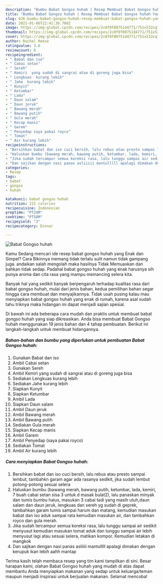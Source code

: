 ```yaml
---
description: "Bumbu Babat Gongso huhah | Resep Membuat Babat Gongso huhah Yang Sedap"
title: "Bumbu Babat Gongso huhah | Resep Membuat Babat Gongso huhah Yang Sedap"
slug: 626-bumbu-babat-gongso-huhah-resep-membuat-babat-gongso-huhah-yang-sedap
date: 2021-01-06T22:41:30.708Z
image: https://img-global.cpcdn.com/recipes/2c0f0f80751d4771/751x532cq70/babat-gongso-huhah-foto-resep-utama.jpg
thumbnail: https://img-global.cpcdn.com/recipes/2c0f0f80751d4771/751x532cq70/babat-gongso-huhah-foto-resep-utama.jpg
cover: https://img-global.cpcdn.com/recipes/2c0f0f80751d4771/751x532cq70/babat-gongso-huhah-foto-resep-utama.jpg
author: Rachel Reese
ratingvalue: 3.6
reviewcount: 6
recipeingredient:
- " Babat dan iso"
- " Cabai setan"
- " Sereh"
- " Kemiri  yang sudah di sangrai atau di goreng juga bisa"
- " Lengkuas  kurang lebih"
- " Jahe  kurang lebih"
- " Kunyit"
- " Ketumbar"
- " Lada"
- " Daun salam"
- " Daun jeruk"
- " Bawang merah"
- " Bawang putih"
- " Gula merah"
- " Kecap manis"
- " Garem"
- " Penyedap saya pakai royco"
- " Tomat"
- " Air kurang lebih"
recipeinstructions:
- "Bersihkan babat dan iso cuci bersih, lalu rebus atau presto sampai lembut, tambahkn garam agar ada rasanya sedikit, jika sudah lembut potong-potong sesuai selera"
- "Haluskan bumbu (bawang merah, bawang putih, ketumbar, lada, kemiri, 7 buah cabai setan sisa 3 untuk d masak bulat2), lalu panaskan minyak dan tumis bumbu halus, masukan 3 cabai tadi yang masih utuh,daun salam dan daun jeruk, lengkuas dan sereh yg sudah di geprek, tambahkan garam tumis sampai harum dan matang, kemudian masukan babat dan iso aduk sampai rata kemudian masukan air, dan tambahkan royco dan gula merah."
- "Jika sudah tercampur semua koreksi rasa, lalu tunggu sampai air sedikit menyusut kemudian masukan tomat aduk dan tunggu sampai air lebih menyusut lagi atau sesuai selera, matikan kompor. Kemudian letakan di mangkok"
- "Dan sajikan dengan nasi panas asliiiii mantulllll apalagi dimakan dengan kerupuk ikan lebih aahh mantap"
categories:
- Resep
tags:
- babat
- gongso
- huhah

katakunci: babat gongso huhah 
nutrition: 221 calories
recipecuisine: Indonesian
preptime: "PT24M"
cooktime: "PT58M"
recipeyield: "3"
recipecategory: Dinner

---
```



![Babat Gongso huhah](https://img-global.cpcdn.com/recipes/2c0f0f80751d4771/751x532cq70/babat-gongso-huhah-foto-resep-utama.jpg)

Kamu Sedang mencari ide resep babat gongso huhah yang Enak dan Simpel? Cara Bikinnya memang tidak terlalu sulit namun tidak gampang juga. andaikan salah mengolah maka hasilnya Tidak Memuaskan dan bahkan tidak sedap. Padahal babat gongso huhah yang enak harusnya sih punya aroma dan cita rasa yang mampu memancing selera kita.



Banyak hal yang sedikit banyak berpengaruh terhadap kualitas rasa dari babat gongso huhah, mulai dari jenis bahan, kedua pemilihan bahan segar hingga cara membuat dan menyajikannya. Tidak usah pusing kalau mau menyiapkan babat gongso huhah yang enak di rumah, karena asal sudah tahu triknya maka hidangan ini dapat menjadi sajian spesial.


Di bawah ini ada beberapa cara mudah dan praktis untuk membuat babat gongso huhah yang siap dikreasikan. Anda bisa membuat Babat Gongso huhah menggunakan 19 jenis bahan dan 4 tahap pembuatan. Berikut ini langkah-langkah untuk membuat hidangannya.

<!--inarticleads1-->

##### Bahan-bahan dan bumbu yang diperlukan untuk pembuatan Babat Gongso huhah:

1. Gunakan  Babat dan iso
1. Ambil  Cabai setan
1. Gunakan  Sereh
1. Ambil  Kemiri  yang sudah di sangrai atau di goreng juga bisa
1. Sediakan  Lengkuas  kurang lebih
1. Sediakan  Jahe  kurang lebih
1. Siapkan  Kunyit
1. Siapkan  Ketumbar
1. Ambil  Lada
1. Siapkan  Daun salam
1. Ambil  Daun jeruk
1. Ambil  Bawang merah
1. Ambil  Bawang putih
1. Sediakan  Gula merah
1. Siapkan  Kecap manis
1. Ambil  Garem
1. Ambil  Penyedap (saya pakai royco)
1. Sediakan  Tomat
1. Ambil  Air kurang lebih




<!--inarticleads2-->

##### Cara menyiapkan Babat Gongso huhah:

1. Bersihkan babat dan iso cuci bersih, lalu rebus atau presto sampai lembut, tambahkn garam agar ada rasanya sedikit, jika sudah lembut potong-potong sesuai selera
1. Haluskan bumbu (bawang merah, bawang putih, ketumbar, lada, kemiri, 7 buah cabai setan sisa 3 untuk d masak bulat2), lalu panaskan minyak dan tumis bumbu halus, masukan 3 cabai tadi yang masih utuh,daun salam dan daun jeruk, lengkuas dan sereh yg sudah di geprek, tambahkan garam tumis sampai harum dan matang, kemudian masukan babat dan iso aduk sampai rata kemudian masukan air, dan tambahkan royco dan gula merah.
1. Jika sudah tercampur semua koreksi rasa, lalu tunggu sampai air sedikit menyusut kemudian masukan tomat aduk dan tunggu sampai air lebih menyusut lagi atau sesuai selera, matikan kompor. Kemudian letakan di mangkok
1. Dan sajikan dengan nasi panas asliiiii mantulllll apalagi dimakan dengan kerupuk ikan lebih aahh mantap




Terima kasih telah membaca resep yang tim kami tampilkan di sini. Besar harapan kami, olahan Babat Gongso huhah yang mudah di atas dapat membantu Anda menyiapkan makanan yang sedap untuk keluarga/teman maupun menjadi inspirasi untuk berjualan makanan. Selamat mencoba!
